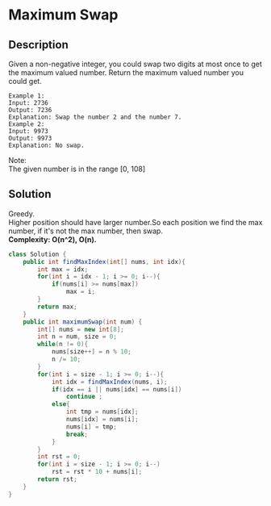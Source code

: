 # Maximum Swap
## Description
Given a non-negative integer, you could swap two digits at most once to get the maximum valued number. Return the maximum valued number you could get.
```
Example 1:
Input: 2736
Output: 7236
Explanation: Swap the number 2 and the number 7.
Example 2:
Input: 9973
Output: 9973
Explanation: No swap.
```
Note:  
The given number is in the range [0, 108]
## Solution
Greedy.  
Higher position should have larger number.So each position we find the max number, if it's not the max number, then swap.  
**Complexity: O(n^2), O(n).**
```java
class Solution {
    public int findMaxIndex(int[] nums, int idx){
        int max = idx;
        for(int i = idx - 1; i >= 0; i--){
            if(nums[i] >= nums[max])
                max = i;
        }
        return max;
    }
    public int maximumSwap(int num) {
        int[] nums = new int[8];
        int n = num, size = 0;
        while(n != 0){
            nums[size++] = n % 10;
            n /= 10;
        }
        for(int i = size - 1; i >= 0; i--){
            int idx = findMaxIndex(nums, i);
            if(idx == i || nums[idx] == nums[i])
                continue ;
            else{
                int tmp = nums[idx];
                nums[idx] = nums[i];
                nums[i] = tmp;
                break;
            }
        }
        int rst = 0;
        for(int i = size - 1; i >= 0; i--)
            rst = rst * 10 + nums[i];
        return rst;
    }
}
```
